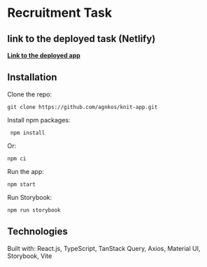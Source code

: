 # Recruitment Task

## link to the deployed task (Netlify)
<b> [Link to the deployed app](https://stack-tags.netlify.app) </b> <br>

## Installation

Clone the repo:

    git clone https://github.com/agnkos/knit-app.git

Install npm packages:

     npm install 

Or:

    npm ci

Run the app:

    npm start

Run Storybook:

    npm run storybook

## Technologies

Built with: React.js, TypeScript, TanStack Query, Axios, Material UI, Storybook, Vite